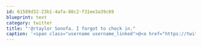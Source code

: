 ```yaml
---
id: 61589d32-23b1-4afa-88c2-f31ee3a39c69
blueprint: text
category: twitter
title: "'@rtaylor Sonofa. I forgot to check in."
caption: '<span class="username username_linked">@<a href="https://twitter.com/rtaylor" title="Elon Musk">rtaylor</a></span> Sonofa. I forgot to check in.'
---
```


